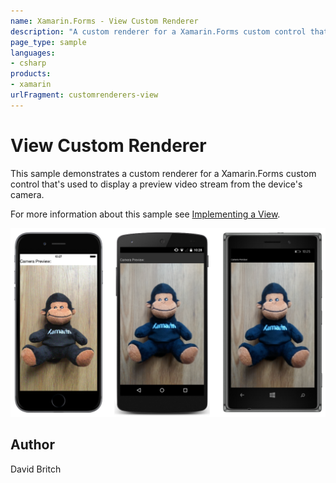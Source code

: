 ```yaml
---
name: Xamarin.Forms - View Custom Renderer
description: "A custom renderer for a Xamarin.Forms custom control that's used to display a preview video stream #customrenderer"
page_type: sample
languages:
- csharp
products:
- xamarin
urlFragment: customrenderers-view
---
```

# View Custom Renderer

This sample demonstrates a custom renderer for a Xamarin.Forms custom control that's used to display a preview video stream from the device's camera.

For more information about this sample see [Implementing a View](http://developer.xamarin.com/guides/cross-platform/xamarin-forms/custom-renderer/view/).

![View Custom Renderer application screenshot](Screenshots/01All.png "View Custom Renderer application screenshot")

## Author

David Britch
